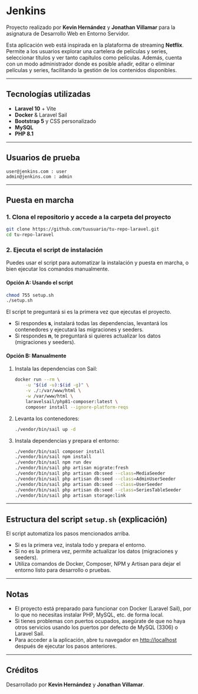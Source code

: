 # Jenkins

Proyecto realizado por **Kevin Hernández** y **Jonathan Villamar** para la asignatura de Desarrollo Web en Entorno
Servidor.

Esta aplicación web está inspirada en la plataforma de streaming **Netflix**. Permite a los usuarios explorar una
cartelera de películas y series, seleccionar títulos y ver tanto capítulos como películas. Además, cuenta con
un modo administrador donde es posible añadir, editar o eliminar películas y series, facilitando la gestión de los
contenidos disponibles.

---

## Tecnologías utilizadas

- **Laravel 10** + Vite
- **Docker** & Laravel Sail
- **Bootstrap 5** y CSS personalizado
- **MySQL**
- **PHP 8.1**

---

## Usuarios de prueba

```
user@jenkins.com : user
admin@jenkins.com : admin
```

---

## Puesta en marcha

### 1. Clona el repositorio y accede a la carpeta del proyecto

```bash
git clone https://github.com/tuusuario/tu-repo-laravel.git
cd tu-repo-laravel
```

### 2. Ejecuta el script de instalación

Puedes usar el script para automatizar la instalación y puesta en marcha, o bien ejecutar los comandos manualmente.

#### Opción A: Usando el script

```bash
chmod 755 setup.sh
./setup.sh
```

El script te preguntará si es la primera vez que ejecutas el proyecto.

- Si respondes **s**, instalará todas las dependencias, levantará los contenedores y ejecutará las migraciones y
  seeders.
- Si respondes **n**, te preguntará si quieres actualizar los datos (migraciones y seeders).

#### Opción B: Manualmente

1. Instala las dependencias con Sail:

    ```bash
    docker run --rm \
        -u "$(id -u):$(id -g)" \
        -v ./:/var/www/html \
        -w /var/www/html \
        laravelsail/php81-composer:latest \
        composer install --ignore-platform-reqs
    ```

2. Levanta los contenedores:

    ```bash
    ./vendor/bin/sail up -d
    ```

3. Instala dependencias y prepara el entorno:

    ```bash
    ./vendor/bin/sail composer install
    ./vendor/bin/sail npm install
    ./vendor/bin/sail npm run dev
    ./vendor/bin/sail php artisan migrate:fresh
    ./vendor/bin/sail php artisan db:seed --class=MediaSeeder
    ./vendor/bin/sail php artisan db:seed --class=AdminUserSeeder
    ./vendor/bin/sail php artisan db:seed --class=UserSeeder
    ./vendor/bin/sail php artisan db:seed --class=SeriesTableSeeder
    ./vendor/bin/sail php artisan storage:link
    ```

---

## Estructura del script `setup.sh` (explicación)

El script automatiza los pasos mencionados arriba.

- Si es la primera vez, instala todo y prepara el entorno.
- Si no es la primera vez, permite actualizar los datos (migraciones y seeders).
- Utiliza comandos de Docker, Composer, NPM y Artisan para dejar el entorno listo para desarrollo o pruebas.

---

## Notas

- El proyecto está preparado para funcionar con Docker (Laravel Sail), por lo que no necesitas instalar PHP, MySQL, etc.
  de forma local.
- Si tienes problemas con puertos ocupados, asegúrate de que no haya otros servicios usando los puertos por defecto de
  MySQL (3306) o Laravel Sail.
- Para acceder a la aplicación, abre tu navegador en [http://localhost](http://localhost) después de ejecutar los pasos
  anteriores.

---

## Créditos

Desarrollado por **Kevin Hernández** y **Jonathan Villamar**.
